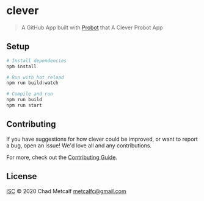 # clever

> A GitHub App built with [Probot](https://github.com/probot/probot) that A Clever Probot App

## Setup

```sh
# Install dependencies
npm install

# Run with hot reload
npm run build:watch

# Compile and run
npm run build
npm run start
```

## Contributing

If you have suggestions for how clever could be improved, or want to report a bug, open an issue! We'd love all and any contributions.

For more, check out the [Contributing Guide](CONTRIBUTING.md).

## License

[ISC](LICENSE) © 2020 Chad Metcalf <metcalfc@gmail.com>
